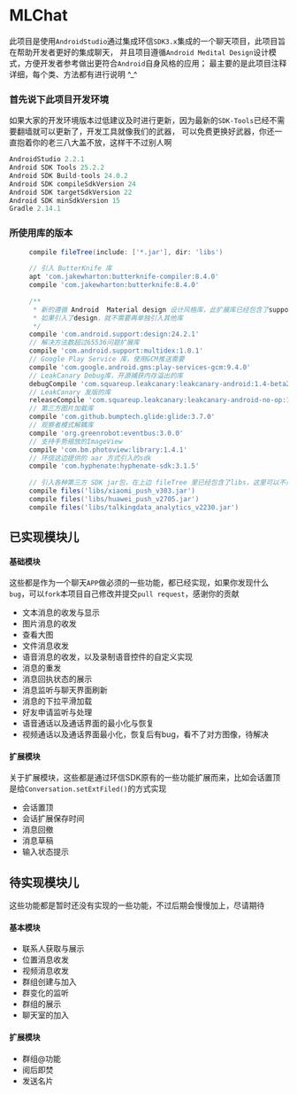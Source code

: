 MLChat
======
此项目是使用`AndroidStudio`通过集成环信`SDK3.x`集成的一个聊天项目，此项目旨在帮助开发者更好的集成聊天，
并且项目遵循`Android Medital Design`设计模式，方便开发者参考做出更符合`Android`自身风格的应用；
最主要的是此项目注释详细，每个类、方法都有进行说明 ^_^

### 首先说下此项目开发环境
如果大家的开发环境版本过低建议及时进行更新，因为最新的`SDK-Tools`已经不需要翻墙就可以更新了，开发工具就像我们的武器，
可以免费更换好武器，你还一直抱着你的老三八大盖不放，这样干不过别人啊
```gradle
AndroidStudio 2.2.1
Android SDK Tools 25.2.2
Android SDK Build-tools 24.0.2
Android SDK compileSdkVersion 24
Android SDK targetSdkVersion 22
Android SDK minSdkVersion 15
Gradle 2.14.1
```

### 所使用库的版本
```gradle
     compile fileTree(include: ['*.jar'], dir: 'libs')
 
     // 引入 ButterKnife 库
     apt 'com.jakewharton:butterknife-compiler:8.4.0'
     compile 'com.jakewharton:butterknife:8.4.0'
 
     /**
      * 新的遵循 Android  Material design 设计风格库，此扩展库已经包含了support-v4,appcomat-v7,recyclerView扩展库，
      * 如果引入了design，就不需要再单独引入其他库
      */
     compile 'com.android.support:design:24.2.1'
     // 解决方法数超过65536问题扩展库
     compile 'com.android.support:multidex:1.0.1'
     // Google Play Service 库，使用GCM推送需要
     compile 'com.google.android.gms:play-services-gcm:9.4.0'
     // LeakCanary Debug库，开源捕获内存溢出的库
     debugCompile 'com.squareup.leakcanary:leakcanary-android:1.4-beta2'
     // LeakCanary 发版的库
     releaseCompile 'com.squareup.leakcanary:leakcanary-android-no-op:1.4-beta2'
     // 第三方图片加载库
     compile 'com.github.bumptech.glide:glide:3.7.0'
     // 观察者模式解耦库
     compile 'org.greenrobot:eventbus:3.0.0'
     // 支持手势缩放的ImageView
     compile 'com.bm.photoview:library:1.4.1'
     // 环信这边提供的 aar 方式引入的sdk
     compile 'com.hyphenate:hyphenate-sdk:3.1.5'
 
     // 引入各种第三方 SDK jar包，在上边 fileTree 里已经包含了libs，这里可以不用再单独添加
     compile files('libs/xiaomi_push_v303.jar')
     compile files('libs/huawei_push_v2705.jar')
     compile files('libs/talkingdata_analytics_v2230.jar')
```

已实现模块儿
-----------------
#### 基础模块

这些都是作为一个聊天`APP`做必须的一些功能，都已经实现，如果你发现什么`bug`，可以`fork`本项目自己修改并提交`pull request`，感谢你的贡献

- 文本消息的收发与显示
- 图片消息的收发
- 查看大图
- 文件消息收发
- 语音消息的收发，以及录制语音控件的自定义实现
- 消息的重发
- 消息回执状态的展示
- 消息监听与聊天界面刷新
- 消息的下拉平滑加载
- 好友申请监听与处理
- 语音通话以及通话界面的最小化与恢复
- 视频通话以及通话界面最小化，恢复后有bug，看不了对方图像，待解决



#### 扩展模块

关于扩展模块，这些都是通过环信SDK原有的一些功能扩展而来，比如会话置顶是给`Conversation.setExtFiled()`的方式实现

- 会话置顶
- 会话扩展保存时间
- 消息回撤
- 消息草稿
- 输入状态提示


待实现模块儿
------
这些功能都是暂时还没有实现的一些功能，不过后期会慢慢加上，尽请期待

#### 基本模块
- 联系人获取与展示
- 位置消息收发
- 视频消息收发
- 群组创建与加入
- 群变化的监听
- 群组的展示
- 聊天室的加入

#### 扩展模块
- 群组@功能
- 阅后即焚
- 发送名片



